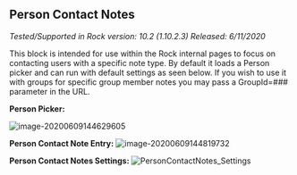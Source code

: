 ## **Person Contact Notes**

*Tested/Supported in Rock version: 10.2 (1.10.2.3)*
*Released: 6/11/2020*

This block is intended for use within the Rock internal pages to focus on contacting users with a specific note type. By default it loads a Person picker and can run with default settings as seen below. If you wish to use it with groups for specific group member notes you may pass a GroupId=### parameter in the URL.

**Person Picker:**

![image-20200609144629605](..\.screenshots\crm_personContactNotes_SelectPerson.png)


**Person Contact Note Entry:**
![image-20200609144819732](..\.screenshots\crm_personContactNotes_AddNote.png)



**Person Contact Notes Settings:**
![PersonContactNotes_Settings](..\.screenshots\crm_personContactNotes_settings.png)